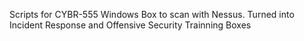 Scripts for CYBR-555 Windows Box to scan with Nessus.
Turned into Incident Response and Offensive Security Trainning Boxes
